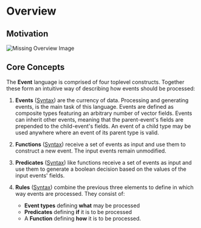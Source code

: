 # Overview

## Motivation
![Missing Overview Image](../img/missing.png)

## Core Concepts
The **Event** language is comprised of four toplevel constructs. Together these
form an intuitive way of describing how events should be processed:

1. **Events** ([Syntax](language_reference/#events)) are the currency of data.
Processing and generating events, is the main task of this language. Events are
defined as composite types featuring an arbitrary number of vector fields.
Events can inherit other events, meaning that the parent-event's fields are
prepended to the child-event's fields. An event of a child type may be used
anywhere where an event of its parent type is valid.
2. **Functions** ([Syntax](language_reference/#functions)) receive a set of events
as input and use them to construct a new event. The input events remain unmodified.
3. **Predicates** ([Syntax](language_reference/#predicates)) like functions receive
a set of events as input and use them to generate a boolean decision based on
the values of the input events' fields.
4. **Rules** ([Syntax](language_reference/#rules)) combine the previous three
elements to define in which way events are processed. They consist of:

    - **Event types** defining **what** may be processed
    - **Predicates** defining **if** it is to be processed
    - A **Function** defining **how** it is to be processed.
